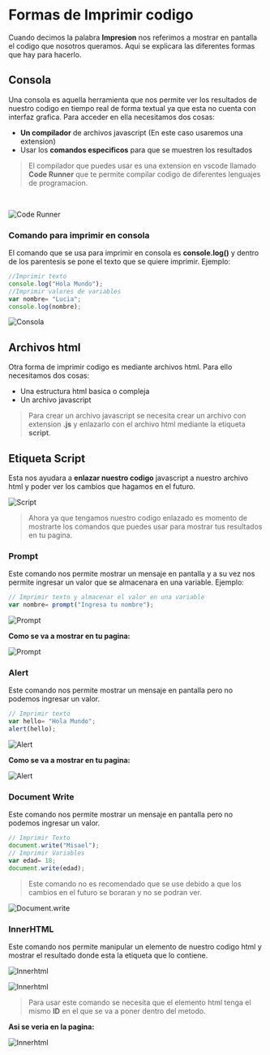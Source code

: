 # Formas de Imprimir codigo

Cuando decimos la palabra **Impresion** nos referimos a mostrar en pantalla el codigo que nosotros queramos. Aqui se explicara las diferentes formas que hay para hacerlo.

## Consola
Una consola es aquella herramienta que nos permite ver los resultados de nuestro codigo en tiempo real de forma textual ya que esta no cuenta con interfaz grafica. Para acceder en ella necesitamos dos cosas:
* **Un compilador** de archivos javascript (En este caso usaremos una extension)
* Usar los **comandos especificos** para que se muestren los resultados

> El compilador que puedes usar es una extension en vscode llamado **Code Runner** que te permite compilar codigo de diferentes lenguajes de programacion.

<br>

![Code Runner](/Assets/img/code_runner.png)

### Comando para imprimir en consola
El comando que se usa para imprimir en consola es **console.log()** y dentro de los parentesis se pone el texto que se quiere imprimir. Ejemplo:

```js
//Imprimir texto
console.log("Hola Mundo");
//Imprimir valores de variables
var nombre= "Lucia";
console.log(nombre);
```

![Consola](/Assets/img/Formas_Impresion.png)

## Archivos html
Otra forma de imprimir codigo es mediante archivos html. Para ello necesitamos dos cosas:
- Una estructura html basica o compleja
- Un archivo javascript

> Para crear un archivo javascript se necesita crear un archivo con extension **.js** y enlazarlo con el archivo html mediante la etiqueta **script**.

## Etiqueta Script
Esta nos ayudara a **enlazar nuestro codigo** javascript a nuestro archivo html y poder ver los cambios que hagamos en el futuro.

![Script](/Assets/img/Formas_Impresion2.png)

> Ahora ya que tengamos nuestro codigo enlazado es momento de mostrarte los comandos que puedes usar para mostrar tus resultados en tu pagina.

### Prompt
Este comando nos permite mostrar un mensaje en pantalla y a su vez nos permite ingresar un valor que se almacenara en una variable. Ejemplo:

```js
// Imprimir texto y almacenar el valor en una variable
var nombre= prompt("Ingresa tu nombre");
```

![Prompt](/Assets/img/Formas_Impresion3.png)

**Como se va a mostrar en tu pagina:**

![Prompt](/Assets/img/prompt.png)

### Alert
Este comando nos permite mostrar un mensaje en pantalla pero no podemos ingresar un valor.
    
```js
// Imprimir texto
var hello= "Hola Mundo";
alert(hello);
``` 

![Alert](/Assets/img/Formas_Impresion4.png)

**Como se va a mostrar en tu pagina:**

![Alert](/Assets/img/alert.png)

### Document Write
Este comando nos permite mostrar un mensaje en pantalla pero no podemos ingresar un valor.
    
```js
// Imprimir Texto
document.write("Misael");
// Imprimir Variables
var edad= 18;
document.write(edad);
```
> Este comando no es recomendado que se use debido a que los cambios en el futuro se boraran y no se podran ver.

![Document.write](/Assets/img/document_write.png)

### InnerHTML
Este comando nos permite manipular un elemento de nuestro codigo html y mostrar el resultado donde esta la etiqueta que lo contiene.

![Innerhtml](/Assets/img/get_element.png)

![Innerhtml](/Assets/img/html_getelement.png)


> Para usar este comando se necesita que el elemento html tenga el mismo **ID** en el que se va a poner dentro del metodo.

**Asi se veria en la pagina:**

![Innerhtml](/Assets/img/pagina_inner.png)


